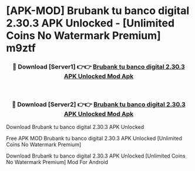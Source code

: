 # [APK-MOD] Brubank  tu banco digital 2.30.3 APK Unlocked - [Unlimited Coins No Watermark Premium] m9ztf



<div align="center">
<h3>🔴 Download [Server1] 👉👉 <a href="https://momento.my/?title=Brubank__tu_banco_digital_2.30.3_APK_Unlocked">Brubank  tu banco digital 2.30.3 APK Unlocked Mod Apk</a></h3><br>

<h3>🔴 Download [Server2] 👉👉 <a href="https://momento.my/?title=Brubank__tu_banco_digital_2.30.3_APK_Unlocked">Brubank  tu banco digital 2.30.3 APK Unlocked Mod Apk</a></h3>
</div>



Download Brubank  tu banco digital 2.30.3 APK Unlocked 

Free APK MOD Brubank  tu banco digital 2.30.3 APK Unlocked [Unlimited Coins No Watermark Premium]

Download Brubank  tu banco digital 2.30.3 APK Unlocked [Unlimited Coins No Watermark Premium] Mod For Android
